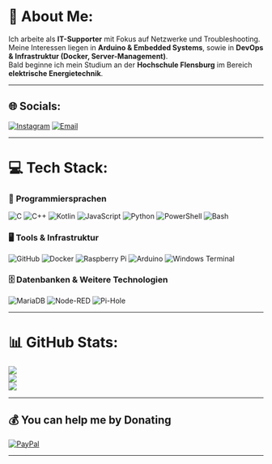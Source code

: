 # 💫 About Me:
Ich arbeite als **IT-Supporter** mit Fokus auf Netzwerke und Troubleshooting.  
Meine Interessen liegen in **Arduino & Embedded Systems**, sowie in **DevOps & Infrastruktur (Docker, Server-Management)**.  
Bald beginne ich mein Studium an der **Hochschule Flensburg** im Bereich **elektrische Energietechnik**.  

---

## 🌐 Socials:
[![Instagram](https://img.shields.io/badge/Instagram-%23E4405F.svg?logo=Instagram&logoColor=white)](https://instagram.com/mr_ri4i) 
[![Email](https://img.shields.io/badge/Email-D14836?logo=gmail&logoColor=white)](mailto:ricardszuikovs@gmail.com)  

---

# 💻 Tech Stack:

### 🚀 **Programmiersprachen**
![C](https://img.shields.io/badge/c-%2300599C.svg?style=for-the-badge&logo=c&logoColor=white) 
![C++](https://img.shields.io/badge/c++-%2300599C.svg?style=for-the-badge&logo=c%2B%2B&logoColor=white) 
![Kotlin](https://img.shields.io/badge/kotlin-%237F52FF.svg?style=for-the-badge&logo=kotlin&logoColor=white) 
![JavaScript](https://img.shields.io/badge/javascript-%23323330.svg?style=for-the-badge&logo=javascript&logoColor=%23F7DF1E) 
![Python](https://img.shields.io/badge/python-3670A0?style=for-the-badge&logo=python&logoColor=ffdd54) 
![PowerShell](https://img.shields.io/badge/PowerShell-%235391FE.svg?style=for-the-badge&logo=powershell&logoColor=white) 
![Bash](https://img.shields.io/badge/bash_script-%23121011.svg?style=for-the-badge&logo=gnu-bash&logoColor=white)  

### 🖥️ **Tools & Infrastruktur**
![GitHub](https://img.shields.io/badge/github-%23121011.svg?style=for-the-badge&logo=github&logoColor=white) 
![Docker](https://img.shields.io/badge/docker-%230db7ed.svg?style=for-the-badge&logo=docker&logoColor=white) 
![Raspberry Pi](https://img.shields.io/badge/-Raspberry_Pi-C51A4A?style=for-the-badge&logo=Raspberry-Pi) 
![Arduino](https://img.shields.io/badge/-Arduino-00979D?style=for-the-badge&logo=Arduino&logoColor=white) 
![Windows Terminal](https://img.shields.io/badge/Windows%20Terminal-%234D4D4D.svg?style=for-the-badge&logo=windows-terminal&logoColor=white)  

### 🗄️ **Datenbanken & Weitere Technologien**
![MariaDB](https://img.shields.io/badge/MariaDB-003545?style=for-the-badge&logo=mariadb&logoColor=white) 
![Node-RED](https://img.shields.io/badge/Node--RED-%238F0000.svg?style=for-the-badge&logo=node-red&logoColor=white) 
![Pi-Hole](https://img.shields.io/badge/pihole-%2396060C.svg?style=for-the-badge&logo=pi-hole&logoColor=white)  

---

# 📊 GitHub Stats:
![](https://github-readme-stats.vercel.app/api?username=Ri4ards2006&theme=dark&hide_border=false&include_all_commits=true&count_private=true)<br/>
![](https://github-readme-streak-stats.herokuapp.com/?user=Ri4ards2006&theme=dark&hide_border=false)<br/>
![](https://github-readme-stats.vercel.app/api/top-langs/?username=Ri4ards2006&theme=dark&hide_border=false&include_all_commits=true&count_private=true&layout=compact)

---

## 💰 You can help me by Donating
[![PayPal](https://img.shields.io/badge/PayPal-00457C?style=for-the-badge&logo=paypal&logoColor=white)](https://paypal.me/@richardzuikov)  

---
